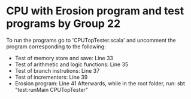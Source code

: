 # CPU with Erosion program and test programs by Group 22
To run the programs go to 'CPUTopTester.scala' and uncomment the program corresponding to the following:
- Test of memory store and save: Line 33
- Test of arithmetic and logic functions: Line 35
- Test of branch instrutions: Line 37
- Test of incrementers: Line 39
- Erosion program: Line 41
Afterwards, while in the root folder, run:
sbt "test:runMain CPUTopTester"